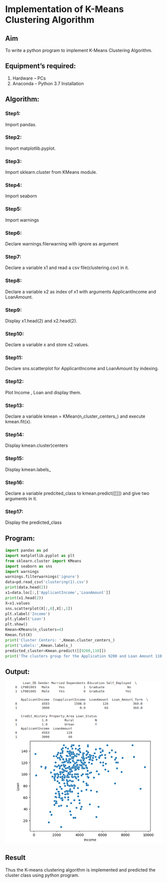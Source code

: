# Implementation of K-Means Clustering Algorithm
## Aim
To write a python program to implement K-Means Clustering Algorithm.
## Equipment’s required:
1.	Hardware – PCs
2.	Anaconda – Python 3.7 Installation
## Algorithm:
### Step1:
Import pandas. 
### Step2:
Import matplotlib.pyplot.
### Step3:
Import sklearn.cluster from KMeans module. 
### Step4:
Import seaborn 
### Step5:
Import warnings 
### Step6:
Declare warnings.filerwarning with ignore as argument 
### Step7:
Declare a variable x1 and read a csv file(clustering.csv) in it. 
### Step8:
Declare a variable x2 as index of x1 with arguments ApplicantIncome and LoanAmount. 
### Step9:
Display x1.head(2) and x2.head(2). 
### Step10:
Declare a variable x and store x2.values. 
### Step11:
Declare sns.scatterplot for ApplicantIncome and LoanAmount by indexing. 
### Step12:
Plot Income , Loan and display them. 
### Step13:
Declare a variable kmean = KMean(n_cluster_centers_) and execute kmean.fit(x). 
### Step14:
Display kmean.cluster)centers 
### Step15:
Display kmean.labels_ 
### Step16:
Declare a variable predcited_class to kmean.predict([[]]) and give two arguments in it. 
### Step17:
Display the predicted_class
## Program:
```python
import pandas as pd
import matplotlib.pyplot as plt
from sklearn.cluster import KMeans
import seaborn as sns
import warnings
warnings.filterwarnings('ignore')
data=pd.read_csv('clustering(1).csv')
print(data.head(2))
x1=data.loc[:,['ApplicantIncome','LoanAmount']]
print(x1.head(2))
X=x1.values
sns.scatterplot(X[:,0],X[:,1])
plt.xlabel('Income')
plt.ylabel('Loan')
plt.show()
Kmean=KMeans(n_clusters=4)
Kmean.fit(X)
print('Cluster Centers: ',Kmean.cluster_centers_)
print('Labels:',Kmean.labels_)
predicted_cluster=Kmean.predict([[9200,110]])
print('The clusters group for the Application 9200 and Loan Amount 110  is ',predicted_cluster)
```
## Output:
![output](./kcluout.png)
## Result
Thus the K-means clustering algorithm is implemented and predicted the cluster class using python program.

